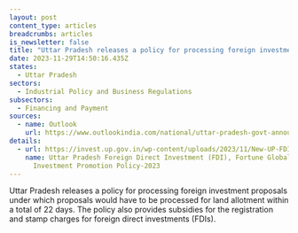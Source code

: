 ```yaml
---
layout: post
content_type: articles
breadcrumbs: articles
is_newsletter: false
title: "Uttar Pradesh releases a policy for processing foreign investment proposals "
date: 2023-11-29T14:50:16.435Z
states:
  - Uttar Pradesh
sectors:
  - Industrial Policy and Business Regulations
subsectors:
  - Financing and Payment
sources:
  - name: Outlook
    url: https://www.outlookindia.com/national/uttar-pradesh-govt-announces-policy-for-foreign-investments-proposals-to-be-cleared-for-land-allotment-in-22-days-news-332144
details:
  - url: https://invest.up.gov.in/wp-content/uploads/2023/11/New-UP-FDI-Fortune-Global_061123.pdf
    name: Uttar Pradesh Foreign Direct Investment (FDI), Fortune Global & India-500
      Investment Promotion Policy-2023
---
```

Uttar Pradesh releases a policy for processing foreign investment proposals under which proposals would have to be processed for land allotment within a total of 22 days. The policy also provides subsidies for the registration and stamp charges for foreign direct investments (FDIs).
